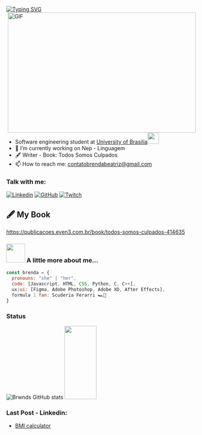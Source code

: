 [![Typing SVG](https://readme-typing-svg.herokuapp.com/?color=FFFFFF&size=35&center=true&vCenter=true&width=1000&lines=HELLO,+My+name+is+Brenda+Beatriz;I'm+20+years+old;I'm+from+Brazil;Software+engineer+student;Be+Welcome!+:%29)](https://git.io/typing-svg)
 <img align="right" alt="GIF" src="https://github.com/arsentieva/arsentieva/blob/main/code.gif?raw=true" width="500" height="320" />
 

- Software engineering student at <a href="http://www.unb.br">University of Brasilia</a><img src="https://media.giphy.com/media/fYSnHlufseco8Fh93Z/giphy.gif" width="30"></br>
- 🔭 I’m currently working on Nep - Linguagem
- 🖋 Writer - Book: Todos Somos Culpados
- 📫 How to reach me: contatobrendabeatriz@gmail.com

### Talk with me:
[![Linkedin](https://img.shields.io/badge/LinkedIn-0077B5?style=for-the-badge&logo=linkedin&logoColor=white)](https://www.linkedin.com/in/brenda-beatriz/)
[![GitHub](https://img.shields.io/badge/GitHub-100000?style=for-the-badge&logo=github&logoColor=white)](https://github.com/Brwnds)
[![Twitch](https://img.shields.io/badge/Twitch-9146FF?style=for-the-badge&logo=twitch&logoColor=white)](https://www.twitch.tv/hiustzi)


## 🖋 My Book
https://publicacoes.even3.com.br/book/todos-somos-culpados-414635

### <img src="https://media.giphy.com/media/VgCDAzcKvsR6OM0uWg/giphy.gif" width="50"> A little more about me...  

```javascript
const brenda = {
  pronouns: "she" | "her",
  code: [Javascript, HTML, CSS, Python, C, C++],
  ux|ui: [Figma, Adobe Photoshop, Adobe XD, After Effects],
  formula 1 fan: Scuderia Ferarri 🏎️🏁
}
```
### Status
![Brwnds GitHub stats](https://github-readme-stats.vercel.app/api?username=Brwnds&show_icons=true&theme=dracula&count_private=true)
<img width="41%" height="195px" src="https://github-readme-stats.vercel.app/api/top-langs/?username=Brwnds&layout=compact&hide_border=true&title_color=ff91a4&text_color=ff91a4&bg_color=0d1117" />
</div>


### Last Post - Linkedin:

- [BMI calculator](https://www.linkedin.com/posts/brenda-beatriz_github-brwndsimc-calculadora-activity-7166931310073004032-J3_Z?utm_source=share&utm_medium=member_desktop)<br/>

